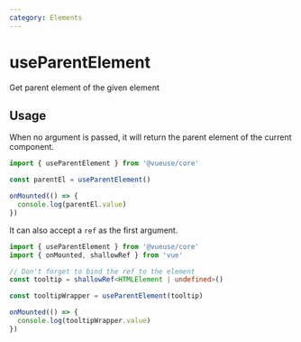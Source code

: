```yaml
---
category: Elements
---
```


# useParentElement

Get parent element of the given element

## Usage

When no argument is passed, it will return the parent element of the current component.

```js
import { useParentElement } from '@vueuse/core'

const parentEl = useParentElement()

onMounted(() => {
  console.log(parentEl.value)
})
```

It can also accept a `ref` as the first argument.

```ts twoslash
import { useParentElement } from '@vueuse/core'
import { onMounted, shallowRef } from 'vue'

// Don't forget to bind the ref to the element
const tooltip = shallowRef<HTMLElement | undefined>()

const tooltipWrapper = useParentElement(tooltip)

onMounted(() => {
  console.log(tooltipWrapper.value)
})
```
